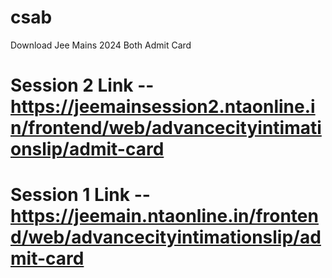 # csab
Download Jee Mains 2024 Both Admit Card


# Session 2 Link -- https://jeemainsession2.ntaonline.in/frontend/web/advancecityintimationslip/admit-card
# Session 1 Link -- https://jeemain.ntaonline.in/frontend/web/advancecityintimationslip/admit-card
